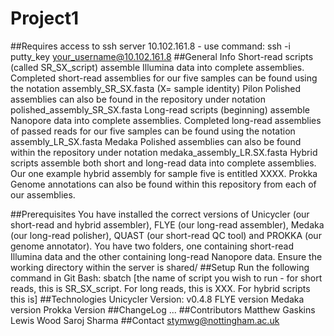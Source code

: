 # Project1
##Requires access to ssh server 10.102.161.8 - use command: ssh -i putty_key your_username@10.102.161.8
##General Info
Short-read scripts (called SR_SX_script) assemble Illumina data into complete assemblies.
Completed short-read assemblies for our five samples can be found using the notation assembly_SR_SX.fasta (X= sample identity)
Pilon Polished assemblies can also be found in the repository under notation polished_assembly_SR_SX.fasta
Long-read scripts (beginning) assemble Nanopore data into complete assemblies.
Completed long-read assemblies of passed reads for our five samples can be found using the notation assembly_LR_SX.fasta
Medaka Polished assemblies can also be found within the repository under notation medaka_assembly_LR.SX.fasta
Hybrid scripts assemble both short and long-read data into complete assemblies.
Our one example hybrid assembly for sample five is entitled XXXX.
Prokka Genome annotations can also be found within this repository from each of our assemblies.


##Prerequisites
You have installed the correct versions of Unicycler (our short-read and hybrid assembler), FLYE (our long-read assembler), Medaka (our long-read polisher), QUAST (our short-read QC tool) and PROKKA (our genome annotator).
You have two folders, one containing short-read Illumina data and the other containing long-read Nanopore data.
Ensure the working directory within the server is shared/
##Setup
Run the following command in Git Bash: sbatch [the name of script you wish to run - for short reads, this is SR_SX_script. For long reads, this is XXX. For hybrid scripts this is]
##Technologies
Unicycler Version: v0.4.8
FLYE version
Medaka version
Prokka Version
##ChangeLog
...
##Contributors
Matthew Gaskins
Lewis Wood
Saroj Sharma
##Contact
stymwg@nottingham.ac.uk

